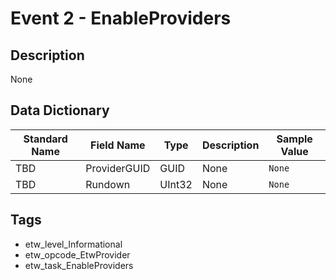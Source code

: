 # Event 2 - EnableProviders

## Description
None

## Data Dictionary
|Standard Name|Field Name|Type|Description|Sample Value|
|---|---|---|---|---|
|TBD|ProviderGUID|GUID|None|`None`|
|TBD|Rundown|UInt32|None|`None`|

## Tags
* etw_level_Informational
* etw_opcode_EtwProvider
* etw_task_EnableProviders